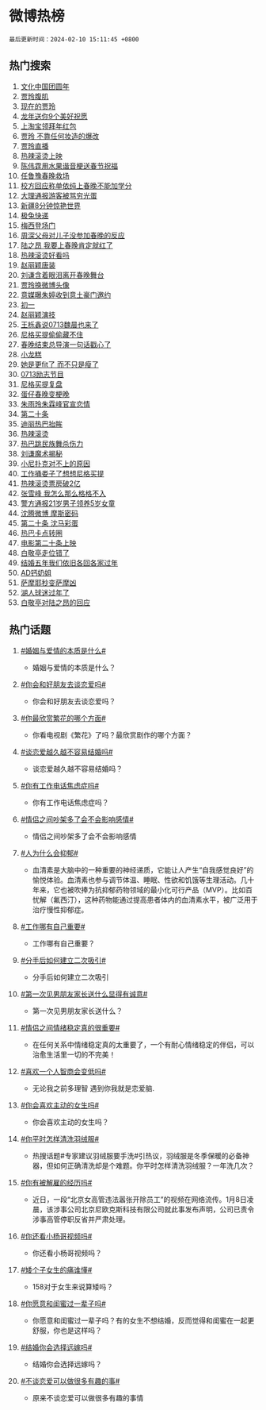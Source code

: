 # 微博热榜

`最后更新时间：2024-02-10 15:11:45 +0800`

## 热门搜索

1. [文化中国团圆年](https://m.weibo.cn/search?containerid=100103type%3D1%26t%3D10%26q%3D%23%E6%96%87%E5%8C%96%E4%B8%AD%E5%9B%BD%E5%9B%A2%E5%9C%86%E5%B9%B4%23&stream_entry_id=51&isnewpage=1&extparam=seat%3D1%26pos%3D0%26dgr%3D0%26filter_type%3Drealtimehot%26cate%3D10103%26q%3D%2523%25E6%2596%2587%25E5%258C%2596%25E4%25B8%25AD%25E5%259B%25BD%25E5%259B%25A2%25E5%259C%2586%25E5%25B9%25B4%2523%26stream_entry_id%3D51%26c_type%3D51%26display_time%3D1707549104%26pre_seqid%3D17075491044330037426)
1. [贾玲腹肌](https://m.weibo.cn/search?containerid=100103type%3D1%26t%3D10%26q%3D%23%E8%B4%BE%E7%8E%B2%E8%85%B9%E8%82%8C%23&stream_entry_id=31&isnewpage=1&extparam=seat%3D1%26c_type%3D31%26band_rank%3D1%26realpos%3D1%26filter_type%3Drealtimehot%26dgr%3D0%26pos%3D0%26lcate%3D5001%26q%3D%2523%25E8%25B4%25BE%25E7%258E%25B2%25E8%2585%25B9%25E8%2582%258C%2523%26flag%3D16%26stream_entry_id%3D31%26cate%3D5001%26display_time%3D1707549104%26pre_seqid%3D17075491044330037426)
1. [现在的贾玲](https://m.weibo.cn/search?containerid=100103type%3D1%26t%3D10%26q%3D%23%E7%8E%B0%E5%9C%A8%E7%9A%84%E8%B4%BE%E7%8E%B2%23&stream_entry_id=31&isnewpage=1&extparam=seat%3D1%26c_type%3D31%26band_rank%3D2%26realpos%3D2%26filter_type%3Drealtimehot%26dgr%3D0%26pos%3D1%26lcate%3D5001%26q%3D%2523%25E7%258E%25B0%25E5%259C%25A8%25E7%259A%2584%25E8%25B4%25BE%25E7%258E%25B2%2523%26flag%3D16%26stream_entry_id%3D31%26cate%3D5001%26display_time%3D1707549104%26pre_seqid%3D17075491044330037426)
1. [龙年送你9个美好祝愿](https://m.weibo.cn/search?containerid=100103type%3D1%26t%3D10%26q%3D%23%E9%BE%99%E5%B9%B4%E9%80%81%E4%BD%A09%E4%B8%AA%E7%BE%8E%E5%A5%BD%E7%A5%9D%E6%84%BF%23&stream_entry_id=31&isnewpage=1&extparam=seat%3D1%26c_type%3D31%26band_rank%3D3%26realpos%3D3%26filter_type%3Drealtimehot%26dgr%3D0%26pos%3D2%26lcate%3D5001%26q%3D%2523%25E9%25BE%2599%25E5%25B9%25B4%25E9%2580%2581%25E4%25BD%25A09%25E4%25B8%25AA%25E7%25BE%258E%25E5%25A5%25BD%25E7%25A5%259D%25E6%2584%25BF%2523%26flag%3D0%26stream_entry_id%3D31%26cate%3D5001%26display_time%3D1707549104%26pre_seqid%3D17075491044330037426)
1. [上淘宝领拜年红包](https://m.weibo.cn/search?containerid=100103type%3D1%26t%3D10%26q%3D%23%E4%B8%8A%E6%B7%98%E5%AE%9D%E9%A2%86%E6%8B%9C%E5%B9%B4%E7%BA%A2%E5%8C%85%23&stream_entry_id=31&isnewpage=1&extparam=seat%3D1%26c_type%3D31%26band_rank%3D4%26is_ad_pos%3D1%26pos%3D3%26filter_type%3Drealtimehot%26dgr%3D0%26lcate%3D5001%26topic_ad%3D1%26adid%3D223212%26q%3D%2523%25E4%25B8%258A%25E6%25B7%2598%25E5%25AE%259D%25E9%25A2%2586%25E6%258B%259C%25E5%25B9%25B4%25E7%25BA%25A2%25E5%258C%2585%2523%26stream_entry_id%3D31%26cate%3D5001%26display_time%3D1707549104%26pre_seqid%3D17075491044330037426)
1. [贾玲 不靠任何妆造的爆改](https://m.weibo.cn/search?containerid=100103type%3D1%26t%3D10%26q%3D%E8%B4%BE%E7%8E%B2+%E4%B8%8D%E9%9D%A0%E4%BB%BB%E4%BD%95%E5%A6%86%E9%80%A0%E7%9A%84%E7%88%86%E6%94%B9&stream_entry_id=31&isnewpage=1&extparam=seat%3D1%26c_type%3D31%26band_rank%3D4%26realpos%3D4%26filter_type%3Drealtimehot%26dgr%3D0%26pos%3D4%26lcate%3D5001%26q%3D%25E8%25B4%25BE%25E7%258E%25B2%2520%25E4%25B8%258D%25E9%259D%25A0%25E4%25BB%25BB%25E4%25BD%2595%25E5%25A6%2586%25E9%2580%25A0%25E7%259A%2584%25E7%2588%2586%25E6%2594%25B9%26flag%3D2%26stream_entry_id%3D31%26cate%3D5001%26display_time%3D1707549104%26pre_seqid%3D17075491044330037426)
1. [贾玲直播](https://m.weibo.cn/search?containerid=100103type%3D1%26t%3D10%26q%3D%E8%B4%BE%E7%8E%B2%E7%9B%B4%E6%92%AD&stream_entry_id=31&isnewpage=1&extparam=seat%3D1%26c_type%3D31%26band_rank%3D5%26realpos%3D5%26filter_type%3Drealtimehot%26dgr%3D0%26pos%3D5%26lcate%3D5001%26q%3D%25E8%25B4%25BE%25E7%258E%25B2%25E7%259B%25B4%25E6%2592%25AD%26flag%3D1%26stream_entry_id%3D31%26cate%3D5001%26display_time%3D1707549104%26pre_seqid%3D17075491044330037426)
1. [热辣滚烫上映](https://m.weibo.cn/search?containerid=100103type%3D1%26t%3D10%26q%3D%E7%83%AD%E8%BE%A3%E6%BB%9A%E7%83%AB%E4%B8%8A%E6%98%A0&stream_entry_id=31&isnewpage=1&extparam=seat%3D1%26c_type%3D31%26band_rank%3D6%26realpos%3D6%26filter_type%3Drealtimehot%26dgr%3D0%26pos%3D6%26lcate%3D5001%26q%3D%25E7%2583%25AD%25E8%25BE%25A3%25E6%25BB%259A%25E7%2583%25AB%25E4%25B8%258A%25E6%2598%25A0%26flag%3D16%26stream_entry_id%3D31%26cate%3D5001%26display_time%3D1707549104%26pre_seqid%3D17075491044330037426)
1. [陈伟霆用水果谐音梗送春节祝福](https://m.weibo.cn/search?containerid=100103type%3D1%26t%3D10%26q%3D%23%E9%99%88%E4%BC%9F%E9%9C%86%E7%94%A8%E6%B0%B4%E6%9E%9C%E8%B0%90%E9%9F%B3%E6%A2%97%E9%80%81%E6%98%A5%E8%8A%82%E7%A5%9D%E7%A6%8F%23&stream_entry_id=31&isnewpage=1&extparam=seat%3D1%26c_type%3D31%26band_rank%3D7%26cate%3D5001%26is_ad_pos%3D1%26stream_entry_id%3D31%26filter_type%3Drealtimehot%26dgr%3D0%26q%3D%2523%25E9%2599%2588%25E4%25BC%259F%25E9%259C%2586%25E7%2594%25A8%25E6%25B0%25B4%25E6%259E%259C%25E8%25B0%2590%25E9%259F%25B3%25E6%25A2%2597%25E9%2580%2581%25E6%2598%25A5%25E8%258A%2582%25E7%25A5%259D%25E7%25A6%258F%2523%26adid%3D223042%26lcate%3D5001%26pos%3D7%26display_time%3D1707549104%26pre_seqid%3D17075491044330037426)
1. [任鲁豫春晚救场](https://m.weibo.cn/search?containerid=100103type%3D1%26t%3D10%26q%3D%23%E4%BB%BB%E9%B2%81%E8%B1%AB%E6%98%A5%E6%99%9A%E6%95%91%E5%9C%BA%23&stream_entry_id=31&isnewpage=1&extparam=seat%3D1%26c_type%3D31%26band_rank%3D7%26realpos%3D7%26filter_type%3Drealtimehot%26dgr%3D0%26pos%3D8%26lcate%3D5001%26q%3D%2523%25E4%25BB%25BB%25E9%25B2%2581%25E8%25B1%25AB%25E6%2598%25A5%25E6%2599%259A%25E6%2595%2591%25E5%259C%25BA%2523%26flag%3D2%26stream_entry_id%3D31%26cate%3D5001%26display_time%3D1707549104%26pre_seqid%3D17075491044330037426)
1. [校方回应称单依纯上春晚不能加学分](https://m.weibo.cn/search?containerid=100103type%3D1%26t%3D10%26q%3D%23%E6%A0%A1%E6%96%B9%E5%9B%9E%E5%BA%94%E7%A7%B0%E5%8D%95%E4%BE%9D%E7%BA%AF%E4%B8%8A%E6%98%A5%E6%99%9A%E4%B8%8D%E8%83%BD%E5%8A%A0%E5%AD%A6%E5%88%86%23&stream_entry_id=31&isnewpage=1&extparam=seat%3D1%26c_type%3D31%26band_rank%3D8%26realpos%3D8%26filter_type%3Drealtimehot%26dgr%3D0%26pos%3D9%26lcate%3D5001%26q%3D%2523%25E6%25A0%25A1%25E6%2596%25B9%25E5%259B%259E%25E5%25BA%2594%25E7%25A7%25B0%25E5%258D%2595%25E4%25BE%259D%25E7%25BA%25AF%25E4%25B8%258A%25E6%2598%25A5%25E6%2599%259A%25E4%25B8%258D%25E8%2583%25BD%25E5%258A%25A0%25E5%25AD%25A6%25E5%2588%2586%2523%26flag%3D1%26stream_entry_id%3D31%26cate%3D5001%26display_time%3D1707549104%26pre_seqid%3D17075491044330037426)
1. [大理通报游客被骂穷光蛋](https://m.weibo.cn/search?containerid=100103type%3D1%26t%3D10%26q%3D%23%E5%A4%A7%E7%90%86%E9%80%9A%E6%8A%A5%E6%B8%B8%E5%AE%A2%E8%A2%AB%E9%AA%82%E7%A9%B7%E5%85%89%E8%9B%8B%23&stream_entry_id=31&isnewpage=1&extparam=seat%3D1%26c_type%3D31%26band_rank%3D9%26realpos%3D9%26filter_type%3Drealtimehot%26dgr%3D0%26pos%3D10%26lcate%3D5001%26q%3D%2523%25E5%25A4%25A7%25E7%2590%2586%25E9%2580%259A%25E6%258A%25A5%25E6%25B8%25B8%25E5%25AE%25A2%25E8%25A2%25AB%25E9%25AA%2582%25E7%25A9%25B7%25E5%2585%2589%25E8%259B%258B%2523%26flag%3D1%26stream_entry_id%3D31%26cate%3D5001%26display_time%3D1707549104%26pre_seqid%3D17075491044330037426)
1. [新疆8分钟惊艳世界](https://m.weibo.cn/search?containerid=100103type%3D1%26t%3D10%26q%3D%23%E6%96%B0%E7%96%868%E5%88%86%E9%92%9F%E6%83%8A%E8%89%B3%E4%B8%96%E7%95%8C%23&stream_entry_id=31&isnewpage=1&extparam=seat%3D1%26c_type%3D31%26band_rank%3D10%26realpos%3D10%26filter_type%3Drealtimehot%26dgr%3D0%26pos%3D11%26lcate%3D5001%26q%3D%2523%25E6%2596%25B0%25E7%2596%25868%25E5%2588%2586%25E9%2592%259F%25E6%2583%258A%25E8%2589%25B3%25E4%25B8%2596%25E7%2595%258C%2523%26flag%3D0%26stream_entry_id%3D31%26cate%3D5001%26display_time%3D1707549104%26pre_seqid%3D17075491044330037426)
1. [极兔快递](https://m.weibo.cn/search?containerid=100103type%3D1%26t%3D10%26q%3D%E6%9E%81%E5%85%94%E5%BF%AB%E9%80%92&stream_entry_id=31&isnewpage=1&extparam=seat%3D1%26c_type%3D31%26band_rank%3D11%26realpos%3D11%26filter_type%3Drealtimehot%26dgr%3D0%26pos%3D12%26lcate%3D5001%26q%3D%25E6%259E%2581%25E5%2585%2594%25E5%25BF%25AB%25E9%2580%2592%26flag%3D1%26stream_entry_id%3D31%26cate%3D5001%26display_time%3D1707549104%26pre_seqid%3D17075491044330037426)
1. [梅西登场门](https://m.weibo.cn/search?containerid=100103type%3D1%26t%3D10%26q%3D%E6%A2%85%E8%A5%BF%E7%99%BB%E5%9C%BA%E9%97%A8&stream_entry_id=31&isnewpage=1&extparam=seat%3D1%26c_type%3D31%26band_rank%3D12%26realpos%3D12%26filter_type%3Drealtimehot%26dgr%3D0%26pos%3D13%26lcate%3D5001%26q%3D%25E6%25A2%2585%25E8%25A5%25BF%25E7%2599%25BB%25E5%259C%25BA%25E9%2597%25A8%26flag%3D1%26stream_entry_id%3D31%26cate%3D5001%26display_time%3D1707549104%26pre_seqid%3D17075491044330037426)
1. [周深父母对儿子没参加春晚的反应](https://m.weibo.cn/search?containerid=100103type%3D1%26t%3D10%26q%3D%23%E5%91%A8%E6%B7%B1%E7%88%B6%E6%AF%8D%E5%AF%B9%E5%84%BF%E5%AD%90%E6%B2%A1%E5%8F%82%E5%8A%A0%E6%98%A5%E6%99%9A%E7%9A%84%E5%8F%8D%E5%BA%94%23&stream_entry_id=31&isnewpage=1&extparam=seat%3D1%26c_type%3D31%26band_rank%3D13%26realpos%3D13%26filter_type%3Drealtimehot%26dgr%3D0%26pos%3D14%26lcate%3D5001%26q%3D%2523%25E5%2591%25A8%25E6%25B7%25B1%25E7%2588%25B6%25E6%25AF%258D%25E5%25AF%25B9%25E5%2584%25BF%25E5%25AD%2590%25E6%25B2%25A1%25E5%258F%2582%25E5%258A%25A0%25E6%2598%25A5%25E6%2599%259A%25E7%259A%2584%25E5%258F%258D%25E5%25BA%2594%2523%26flag%3D2%26stream_entry_id%3D31%26cate%3D5001%26display_time%3D1707549104%26pre_seqid%3D17075491044330037426)
1. [陆之昂 我要上春晚肯定就红了](https://m.weibo.cn/search?containerid=100103type%3D1%26t%3D10%26q%3D%E9%99%86%E4%B9%8B%E6%98%82+%E6%88%91%E8%A6%81%E4%B8%8A%E6%98%A5%E6%99%9A%E8%82%AF%E5%AE%9A%E5%B0%B1%E7%BA%A2%E4%BA%86&stream_entry_id=31&isnewpage=1&extparam=seat%3D1%26c_type%3D31%26band_rank%3D14%26realpos%3D14%26filter_type%3Drealtimehot%26dgr%3D0%26pos%3D15%26lcate%3D5001%26q%3D%25E9%2599%2586%25E4%25B9%258B%25E6%2598%2582%2520%25E6%2588%2591%25E8%25A6%2581%25E4%25B8%258A%25E6%2598%25A5%25E6%2599%259A%25E8%2582%25AF%25E5%25AE%259A%25E5%25B0%25B1%25E7%25BA%25A2%25E4%25BA%2586%26flag%3D0%26stream_entry_id%3D31%26cate%3D5001%26display_time%3D1707549104%26pre_seqid%3D17075491044330037426)
1. [热辣滚烫好看吗](https://m.weibo.cn/search?containerid=100103type%3D1%26t%3D10%26q%3D%E7%83%AD%E8%BE%A3%E6%BB%9A%E7%83%AB%E5%A5%BD%E7%9C%8B%E5%90%97&stream_entry_id=31&isnewpage=1&extparam=seat%3D1%26c_type%3D31%26band_rank%3D15%26realpos%3D15%26filter_type%3Drealtimehot%26dgr%3D0%26pos%3D16%26lcate%3D5001%26q%3D%25E7%2583%25AD%25E8%25BE%25A3%25E6%25BB%259A%25E7%2583%25AB%25E5%25A5%25BD%25E7%259C%258B%25E5%2590%2597%26flag%3D1%26stream_entry_id%3D31%26cate%3D5001%26display_time%3D1707549104%26pre_seqid%3D17075491044330037426)
1. [赵丽颖唐装](https://m.weibo.cn/search?containerid=100103type%3D1%26t%3D10%26q%3D%23%E8%B5%B5%E4%B8%BD%E9%A2%96%E5%94%90%E8%A3%85%23&stream_entry_id=31&isnewpage=1&extparam=seat%3D1%26c_type%3D31%26band_rank%3D16%26realpos%3D16%26filter_type%3Drealtimehot%26dgr%3D0%26pos%3D17%26lcate%3D5001%26q%3D%2523%25E8%25B5%25B5%25E4%25B8%25BD%25E9%25A2%2596%25E5%2594%2590%25E8%25A3%2585%2523%26flag%3D1%26stream_entry_id%3D31%26cate%3D5001%26display_time%3D1707549104%26pre_seqid%3D17075491044330037426)
1. [刘谦含着眼泪离开春晚舞台](https://m.weibo.cn/search?containerid=100103type%3D1%26t%3D10%26q%3D%23%E5%88%98%E8%B0%A6%E5%90%AB%E7%9D%80%E7%9C%BC%E6%B3%AA%E7%A6%BB%E5%BC%80%E6%98%A5%E6%99%9A%E8%88%9E%E5%8F%B0%23&stream_entry_id=31&isnewpage=1&extparam=seat%3D1%26c_type%3D31%26band_rank%3D17%26realpos%3D17%26filter_type%3Drealtimehot%26dgr%3D0%26pos%3D18%26lcate%3D5001%26q%3D%2523%25E5%2588%2598%25E8%25B0%25A6%25E5%2590%25AB%25E7%259D%2580%25E7%259C%25BC%25E6%25B3%25AA%25E7%25A6%25BB%25E5%25BC%2580%25E6%2598%25A5%25E6%2599%259A%25E8%2588%259E%25E5%258F%25B0%2523%26flag%3D0%26stream_entry_id%3D31%26cate%3D5001%26display_time%3D1707549104%26pre_seqid%3D17075491044330037426)
1. [贾玲换微博头像](https://m.weibo.cn/search?containerid=100103type%3D1%26t%3D10%26q%3D%23%E8%B4%BE%E7%8E%B2%E6%8D%A2%E5%BE%AE%E5%8D%9A%E5%A4%B4%E5%83%8F%23&stream_entry_id=31&isnewpage=1&extparam=seat%3D1%26c_type%3D31%26band_rank%3D18%26realpos%3D18%26filter_type%3Drealtimehot%26dgr%3D0%26pos%3D19%26lcate%3D5001%26q%3D%2523%25E8%25B4%25BE%25E7%258E%25B2%25E6%258D%25A2%25E5%25BE%25AE%25E5%258D%259A%25E5%25A4%25B4%25E5%2583%258F%2523%26flag%3D0%26stream_entry_id%3D31%26cate%3D5001%26display_time%3D1707549104%26pre_seqid%3D17075491044330037426)
1. [意媒曝朱婷收到意土豪门邀约](https://m.weibo.cn/search?containerid=100103type%3D1%26t%3D10%26q%3D%23%E6%84%8F%E5%AA%92%E6%9B%9D%E6%9C%B1%E5%A9%B7%E6%94%B6%E5%88%B0%E6%84%8F%E5%9C%9F%E8%B1%AA%E9%97%A8%E9%82%80%E7%BA%A6%23&stream_entry_id=31&isnewpage=1&extparam=seat%3D1%26c_type%3D31%26band_rank%3D19%26realpos%3D19%26filter_type%3Drealtimehot%26dgr%3D0%26pos%3D20%26lcate%3D5001%26q%3D%2523%25E6%2584%258F%25E5%25AA%2592%25E6%259B%259D%25E6%259C%25B1%25E5%25A9%25B7%25E6%2594%25B6%25E5%2588%25B0%25E6%2584%258F%25E5%259C%259F%25E8%25B1%25AA%25E9%2597%25A8%25E9%2582%2580%25E7%25BA%25A6%2523%26flag%3D0%26stream_entry_id%3D31%26cate%3D5001%26display_time%3D1707549104%26pre_seqid%3D17075491044330037426)
1. [初一](https://m.weibo.cn/search?containerid=100103type%3D1%26t%3D10%26q%3D%E5%88%9D%E4%B8%80&stream_entry_id=31&isnewpage=1&extparam=seat%3D1%26c_type%3D31%26band_rank%3D20%26realpos%3D20%26filter_type%3Drealtimehot%26dgr%3D0%26pos%3D21%26lcate%3D5001%26q%3D%25E5%2588%259D%25E4%25B8%2580%26flag%3D1%26stream_entry_id%3D31%26cate%3D5001%26display_time%3D1707549104%26pre_seqid%3D17075491044330037426)
1. [赵丽颖演技](https://m.weibo.cn/search?containerid=100103type%3D1%26t%3D10%26q%3D%E8%B5%B5%E4%B8%BD%E9%A2%96%E6%BC%94%E6%8A%80&stream_entry_id=31&isnewpage=1&extparam=seat%3D1%26c_type%3D31%26band_rank%3D21%26realpos%3D21%26filter_type%3Drealtimehot%26dgr%3D0%26pos%3D22%26lcate%3D5001%26q%3D%25E8%25B5%25B5%25E4%25B8%25BD%25E9%25A2%2596%25E6%25BC%2594%25E6%258A%2580%26flag%3D1%26stream_entry_id%3D31%26cate%3D5001%26display_time%3D1707549104%26pre_seqid%3D17075491044330037426)
1. [王栎鑫说0713魏晨也来了](https://m.weibo.cn/search?containerid=100103type%3D1%26t%3D10%26q%3D%23%E7%8E%8B%E6%A0%8E%E9%91%AB%E8%AF%B40713%E9%AD%8F%E6%99%A8%E4%B9%9F%E6%9D%A5%E4%BA%86%23&stream_entry_id=31&isnewpage=1&extparam=seat%3D1%26c_type%3D31%26band_rank%3D22%26realpos%3D22%26filter_type%3Drealtimehot%26dgr%3D0%26pos%3D23%26lcate%3D5001%26q%3D%2523%25E7%258E%258B%25E6%25A0%258E%25E9%2591%25AB%25E8%25AF%25B40713%25E9%25AD%258F%25E6%2599%25A8%25E4%25B9%259F%25E6%259D%25A5%25E4%25BA%2586%2523%26flag%3D1%26stream_entry_id%3D31%26cate%3D5001%26display_time%3D1707549104%26pre_seqid%3D17075491044330037426)
1. [尼格买提偷偷藏不住](https://m.weibo.cn/search?containerid=100103type%3D1%26t%3D10%26q%3D%E5%B0%BC%E6%A0%BC%E4%B9%B0%E6%8F%90%E5%81%B7%E5%81%B7%E8%97%8F%E4%B8%8D%E4%BD%8F&stream_entry_id=31&isnewpage=1&extparam=seat%3D1%26c_type%3D31%26band_rank%3D23%26realpos%3D23%26filter_type%3Drealtimehot%26dgr%3D0%26pos%3D24%26lcate%3D5001%26q%3D%25E5%25B0%25BC%25E6%25A0%25BC%25E4%25B9%25B0%25E6%258F%2590%25E5%2581%25B7%25E5%2581%25B7%25E8%2597%258F%25E4%25B8%258D%25E4%25BD%258F%26flag%3D0%26stream_entry_id%3D31%26cate%3D5001%26display_time%3D1707549104%26pre_seqid%3D17075491044330037426)
1. [春晚结束总导演一句话戳心了](https://m.weibo.cn/search?containerid=100103type%3D1%26t%3D10%26q%3D%23%E6%98%A5%E6%99%9A%E7%BB%93%E6%9D%9F%E6%80%BB%E5%AF%BC%E6%BC%94%E4%B8%80%E5%8F%A5%E8%AF%9D%E6%88%B3%E5%BF%83%E4%BA%86%23&stream_entry_id=31&isnewpage=1&extparam=seat%3D1%26c_type%3D31%26band_rank%3D24%26realpos%3D24%26filter_type%3Drealtimehot%26dgr%3D0%26pos%3D25%26lcate%3D5001%26q%3D%2523%25E6%2598%25A5%25E6%2599%259A%25E7%25BB%2593%25E6%259D%259F%25E6%2580%25BB%25E5%25AF%25BC%25E6%25BC%2594%25E4%25B8%2580%25E5%258F%25A5%25E8%25AF%259D%25E6%2588%25B3%25E5%25BF%2583%25E4%25BA%2586%2523%26flag%3D1%26stream_entry_id%3D31%26cate%3D5001%26display_time%3D1707549104%26pre_seqid%3D17075491044330037426)
1. [小龙糕](https://m.weibo.cn/search?containerid=100103type%3D1%26t%3D10%26q%3D%E5%B0%8F%E9%BE%99%E7%B3%95&stream_entry_id=31&isnewpage=1&extparam=seat%3D1%26c_type%3D31%26band_rank%3D25%26realpos%3D25%26filter_type%3Drealtimehot%26dgr%3D0%26pos%3D26%26lcate%3D5001%26q%3D%25E5%25B0%258F%25E9%25BE%2599%25E7%25B3%2595%26flag%3D1%26stream_entry_id%3D31%26cate%3D5001%26display_time%3D1707549104%26pre_seqid%3D17075491044330037426)
1. [她是更fit了 而不只是瘦了](https://m.weibo.cn/search?containerid=100103type%3D1%26t%3D10%26q%3D%E5%A5%B9%E6%98%AF%E6%9B%B4fit%E4%BA%86+%E8%80%8C%E4%B8%8D%E5%8F%AA%E6%98%AF%E7%98%A6%E4%BA%86&stream_entry_id=31&isnewpage=1&extparam=seat%3D1%26c_type%3D31%26band_rank%3D26%26realpos%3D26%26filter_type%3Drealtimehot%26dgr%3D0%26pos%3D27%26lcate%3D5001%26q%3D%25E5%25A5%25B9%25E6%2598%25AF%25E6%259B%25B4fit%25E4%25BA%2586%2520%25E8%2580%258C%25E4%25B8%258D%25E5%258F%25AA%25E6%2598%25AF%25E7%2598%25A6%25E4%25BA%2586%26flag%3D0%26stream_entry_id%3D31%26cate%3D5001%26display_time%3D1707549104%26pre_seqid%3D17075491044330037426)
1. [0713励志节目](https://m.weibo.cn/search?containerid=100103type%3D1%26t%3D10%26q%3D0713%E5%8A%B1%E5%BF%97%E8%8A%82%E7%9B%AE&stream_entry_id=31&isnewpage=1&extparam=seat%3D1%26c_type%3D31%26band_rank%3D27%26realpos%3D27%26filter_type%3Drealtimehot%26dgr%3D0%26pos%3D28%26lcate%3D5001%26q%3D0713%25E5%258A%25B1%25E5%25BF%2597%25E8%258A%2582%25E7%259B%25AE%26flag%3D1%26stream_entry_id%3D31%26cate%3D5001%26display_time%3D1707549104%26pre_seqid%3D17075491044330037426)
1. [尼格买提复盘](https://m.weibo.cn/search?containerid=100103type%3D1%26t%3D10%26q%3D%23%E5%B0%BC%E6%A0%BC%E4%B9%B0%E6%8F%90%E5%A4%8D%E7%9B%98%23&stream_entry_id=31&isnewpage=1&extparam=seat%3D1%26c_type%3D31%26band_rank%3D28%26realpos%3D28%26filter_type%3Drealtimehot%26dgr%3D0%26pos%3D29%26lcate%3D5001%26q%3D%2523%25E5%25B0%25BC%25E6%25A0%25BC%25E4%25B9%25B0%25E6%258F%2590%25E5%25A4%258D%25E7%259B%2598%2523%26flag%3D1%26stream_entry_id%3D31%26cate%3D5001%26display_time%3D1707549104%26pre_seqid%3D17075491044330037426)
1. [蛋仔春晚变梗晚](https://m.weibo.cn/search?containerid=100103type%3D1%26t%3D10%26q%3D%23%E8%9B%8B%E4%BB%94%E6%98%A5%E6%99%9A%E5%8F%98%E6%A2%97%E6%99%9A%23&stream_entry_id=31&isnewpage=1&extparam=seat%3D1%26c_type%3D31%26band_rank%3D29%26pos%3D30%26realpos%3D29%26filter_type%3Drealtimehot%26dgr%3D0%26lcate%3D5001%26adid%3D222571%26q%3D%2523%25E8%259B%258B%25E4%25BB%2594%25E6%2598%25A5%25E6%2599%259A%25E5%258F%2598%25E6%25A2%2597%25E6%2599%259A%2523%26flag%3D0%26stream_entry_id%3D31%26cate%3D5001%26display_time%3D1707549104%26pre_seqid%3D17075491044330037426)
1. [朱雨玲朱霖峰官宣恋情](https://m.weibo.cn/search?containerid=100103type%3D1%26t%3D10%26q%3D%23%E6%9C%B1%E9%9B%A8%E7%8E%B2%E6%9C%B1%E9%9C%96%E5%B3%B0%E5%AE%98%E5%AE%A3%E6%81%8B%E6%83%85%23&stream_entry_id=31&isnewpage=1&extparam=seat%3D1%26c_type%3D31%26band_rank%3D30%26realpos%3D30%26filter_type%3Drealtimehot%26dgr%3D0%26pos%3D31%26lcate%3D5001%26q%3D%2523%25E6%259C%25B1%25E9%259B%25A8%25E7%258E%25B2%25E6%259C%25B1%25E9%259C%2596%25E5%25B3%25B0%25E5%25AE%2598%25E5%25AE%25A3%25E6%2581%258B%25E6%2583%2585%2523%26flag%3D0%26stream_entry_id%3D31%26cate%3D5001%26display_time%3D1707549104%26pre_seqid%3D17075491044330037426)
1. [第二十条](https://m.weibo.cn/search?containerid=100103type%3D1%26t%3D10%26q%3D%E7%AC%AC%E4%BA%8C%E5%8D%81%E6%9D%A1&stream_entry_id=31&isnewpage=1&extparam=seat%3D1%26c_type%3D31%26band_rank%3D31%26realpos%3D31%26filter_type%3Drealtimehot%26dgr%3D0%26pos%3D32%26lcate%3D5001%26q%3D%25E7%25AC%25AC%25E4%25BA%258C%25E5%258D%2581%25E6%259D%25A1%26flag%3D0%26stream_entry_id%3D31%26cate%3D5001%26display_time%3D1707549104%26pre_seqid%3D17075491044330037426)
1. [迪丽热巴抬眸](https://m.weibo.cn/search?containerid=100103type%3D1%26t%3D10%26q%3D%E8%BF%AA%E4%B8%BD%E7%83%AD%E5%B7%B4%E6%8A%AC%E7%9C%B8&stream_entry_id=31&isnewpage=1&extparam=seat%3D1%26c_type%3D31%26band_rank%3D32%26realpos%3D32%26filter_type%3Drealtimehot%26dgr%3D0%26pos%3D33%26lcate%3D5001%26q%3D%25E8%25BF%25AA%25E4%25B8%25BD%25E7%2583%25AD%25E5%25B7%25B4%25E6%258A%25AC%25E7%259C%25B8%26flag%3D0%26stream_entry_id%3D31%26cate%3D5001%26display_time%3D1707549104%26pre_seqid%3D17075491044330037426)
1. [热辣滚烫](https://m.weibo.cn/search?containerid=100103type%3D1%26t%3D10%26q%3D%E7%83%AD%E8%BE%A3%E6%BB%9A%E7%83%AB&stream_entry_id=31&isnewpage=1&extparam=seat%3D1%26c_type%3D31%26band_rank%3D33%26realpos%3D33%26filter_type%3Drealtimehot%26dgr%3D0%26pos%3D34%26lcate%3D5001%26q%3D%25E7%2583%25AD%25E8%25BE%25A3%25E6%25BB%259A%25E7%2583%25AB%26flag%3D0%26stream_entry_id%3D31%26cate%3D5001%26display_time%3D1707549104%26pre_seqid%3D17075491044330037426)
1. [热巴跳民族舞杀伤力](https://m.weibo.cn/search?containerid=100103type%3D1%26t%3D10%26q%3D%E7%83%AD%E5%B7%B4%E8%B7%B3%E6%B0%91%E6%97%8F%E8%88%9E%E6%9D%80%E4%BC%A4%E5%8A%9B&stream_entry_id=31&isnewpage=1&extparam=seat%3D1%26c_type%3D31%26band_rank%3D34%26realpos%3D34%26filter_type%3Drealtimehot%26dgr%3D0%26pos%3D35%26lcate%3D5001%26q%3D%25E7%2583%25AD%25E5%25B7%25B4%25E8%25B7%25B3%25E6%25B0%2591%25E6%2597%258F%25E8%2588%259E%25E6%259D%2580%25E4%25BC%25A4%25E5%258A%259B%26flag%3D1%26stream_entry_id%3D31%26cate%3D5001%26display_time%3D1707549104%26pre_seqid%3D17075491044330037426)
1. [刘谦魔术揭秘](https://m.weibo.cn/search?containerid=100103type%3D1%26t%3D10%26q%3D%E5%88%98%E8%B0%A6%E9%AD%94%E6%9C%AF%E6%8F%AD%E7%A7%98&stream_entry_id=31&isnewpage=1&extparam=seat%3D1%26c_type%3D31%26band_rank%3D35%26realpos%3D35%26filter_type%3Drealtimehot%26dgr%3D0%26pos%3D36%26lcate%3D5001%26q%3D%25E5%2588%2598%25E8%25B0%25A6%25E9%25AD%2594%25E6%259C%25AF%25E6%258F%25AD%25E7%25A7%2598%26flag%3D0%26stream_entry_id%3D31%26cate%3D5001%26display_time%3D1707549104%26pre_seqid%3D17075491044330037426)
1. [小尼扑克对不上的原因](https://m.weibo.cn/search?containerid=100103type%3D1%26t%3D10%26q%3D%23%E5%B0%8F%E5%B0%BC%E6%89%91%E5%85%8B%E5%AF%B9%E4%B8%8D%E4%B8%8A%E7%9A%84%E5%8E%9F%E5%9B%A0%23&stream_entry_id=31&isnewpage=1&extparam=seat%3D1%26c_type%3D31%26band_rank%3D36%26realpos%3D36%26filter_type%3Drealtimehot%26dgr%3D0%26pos%3D37%26lcate%3D5001%26q%3D%2523%25E5%25B0%258F%25E5%25B0%25BC%25E6%2589%2591%25E5%2585%258B%25E5%25AF%25B9%25E4%25B8%258D%25E4%25B8%258A%25E7%259A%2584%25E5%258E%259F%25E5%259B%25A0%2523%26flag%3D0%26stream_entry_id%3D31%26cate%3D5001%26display_time%3D1707549104%26pre_seqid%3D17075491044330037426)
1. [工作捅娄子了想想尼格买提](https://m.weibo.cn/search?containerid=100103type%3D1%26t%3D10%26q%3D%23%E5%B7%A5%E4%BD%9C%E6%8D%85%E5%A8%84%E5%AD%90%E4%BA%86%E6%83%B3%E6%83%B3%E5%B0%BC%E6%A0%BC%E4%B9%B0%E6%8F%90%23&stream_entry_id=31&isnewpage=1&extparam=seat%3D1%26c_type%3D31%26band_rank%3D37%26realpos%3D37%26filter_type%3Drealtimehot%26dgr%3D0%26pos%3D38%26lcate%3D5001%26q%3D%2523%25E5%25B7%25A5%25E4%25BD%259C%25E6%258D%2585%25E5%25A8%2584%25E5%25AD%2590%25E4%25BA%2586%25E6%2583%25B3%25E6%2583%25B3%25E5%25B0%25BC%25E6%25A0%25BC%25E4%25B9%25B0%25E6%258F%2590%2523%26flag%3D0%26stream_entry_id%3D31%26cate%3D5001%26display_time%3D1707549104%26pre_seqid%3D17075491044330037426)
1. [热辣滚烫票房破2亿](https://m.weibo.cn/search?containerid=100103type%3D1%26t%3D10%26q%3D%23%E7%83%AD%E8%BE%A3%E6%BB%9A%E7%83%AB%E7%A5%A8%E6%88%BF%E7%A0%B42%E4%BA%BF%23&stream_entry_id=31&isnewpage=1&extparam=seat%3D1%26c_type%3D31%26band_rank%3D38%26realpos%3D38%26filter_type%3Drealtimehot%26dgr%3D0%26pos%3D39%26lcate%3D5001%26q%3D%2523%25E7%2583%25AD%25E8%25BE%25A3%25E6%25BB%259A%25E7%2583%25AB%25E7%25A5%25A8%25E6%2588%25BF%25E7%25A0%25B42%25E4%25BA%25BF%2523%26flag%3D0%26stream_entry_id%3D31%26cate%3D5001%26display_time%3D1707549104%26pre_seqid%3D17075491044330037426)
1. [张雪峰 我怎么那么格格不入](https://m.weibo.cn/search?containerid=100103type%3D1%26t%3D10%26q%3D%E5%BC%A0%E9%9B%AA%E5%B3%B0+%E6%88%91%E6%80%8E%E4%B9%88%E9%82%A3%E4%B9%88%E6%A0%BC%E6%A0%BC%E4%B8%8D%E5%85%A5&stream_entry_id=31&isnewpage=1&extparam=seat%3D1%26c_type%3D31%26band_rank%3D39%26realpos%3D39%26filter_type%3Drealtimehot%26dgr%3D0%26pos%3D40%26lcate%3D5001%26q%3D%25E5%25BC%25A0%25E9%259B%25AA%25E5%25B3%25B0%2520%25E6%2588%2591%25E6%2580%258E%25E4%25B9%2588%25E9%2582%25A3%25E4%25B9%2588%25E6%25A0%25BC%25E6%25A0%25BC%25E4%25B8%258D%25E5%2585%25A5%26flag%3D1%26stream_entry_id%3D31%26cate%3D5001%26display_time%3D1707549104%26pre_seqid%3D17075491044330037426)
1. [警方通报21岁男子领养5岁女童](https://m.weibo.cn/search?containerid=100103type%3D1%26t%3D10%26q%3D%23%E8%AD%A6%E6%96%B9%E9%80%9A%E6%8A%A521%E5%B2%81%E7%94%B7%E5%AD%90%E9%A2%86%E5%85%BB5%E5%B2%81%E5%A5%B3%E7%AB%A5%23&stream_entry_id=31&isnewpage=1&extparam=seat%3D1%26c_type%3D31%26band_rank%3D40%26realpos%3D40%26filter_type%3Drealtimehot%26dgr%3D0%26pos%3D41%26lcate%3D5001%26q%3D%2523%25E8%25AD%25A6%25E6%2596%25B9%25E9%2580%259A%25E6%258A%25A521%25E5%25B2%2581%25E7%2594%25B7%25E5%25AD%2590%25E9%25A2%2586%25E5%2585%25BB5%25E5%25B2%2581%25E5%25A5%25B3%25E7%25AB%25A5%2523%26flag%3D0%26stream_entry_id%3D31%26cate%3D5001%26display_time%3D1707549104%26pre_seqid%3D17075491044330037426)
1. [沈腾微博 摩斯密码](https://m.weibo.cn/search?containerid=100103type%3D1%26t%3D10%26q%3D%E6%B2%88%E8%85%BE%E5%BE%AE%E5%8D%9A+%E6%91%A9%E6%96%AF%E5%AF%86%E7%A0%81&stream_entry_id=31&isnewpage=1&extparam=seat%3D1%26c_type%3D31%26band_rank%3D41%26realpos%3D41%26filter_type%3Drealtimehot%26dgr%3D0%26pos%3D42%26lcate%3D5001%26q%3D%25E6%25B2%2588%25E8%2585%25BE%25E5%25BE%25AE%25E5%258D%259A%2520%25E6%2591%25A9%25E6%2596%25AF%25E5%25AF%2586%25E7%25A0%2581%26flag%3D1%26stream_entry_id%3D31%26cate%3D5001%26display_time%3D1707549104%26pre_seqid%3D17075491044330037426)
1. [第二十条 沈马彩蛋](https://m.weibo.cn/search?containerid=100103type%3D1%26t%3D10%26q%3D%E7%AC%AC%E4%BA%8C%E5%8D%81%E6%9D%A1+%E6%B2%88%E9%A9%AC%E5%BD%A9%E8%9B%8B&stream_entry_id=31&isnewpage=1&extparam=seat%3D1%26c_type%3D31%26band_rank%3D42%26realpos%3D42%26filter_type%3Drealtimehot%26dgr%3D0%26pos%3D43%26lcate%3D5001%26q%3D%25E7%25AC%25AC%25E4%25BA%258C%25E5%258D%2581%25E6%259D%25A1%2520%25E6%25B2%2588%25E9%25A9%25AC%25E5%25BD%25A9%25E8%259B%258B%26flag%3D1%26stream_entry_id%3D31%26cate%3D5001%26display_time%3D1707549104%26pre_seqid%3D17075491044330037426)
1. [热巴卡点转圈](https://m.weibo.cn/search?containerid=100103type%3D1%26t%3D10%26q%3D%E7%83%AD%E5%B7%B4%E5%8D%A1%E7%82%B9%E8%BD%AC%E5%9C%88&stream_entry_id=31&isnewpage=1&extparam=seat%3D1%26c_type%3D31%26band_rank%3D43%26realpos%3D43%26filter_type%3Drealtimehot%26dgr%3D0%26pos%3D44%26lcate%3D5001%26q%3D%25E7%2583%25AD%25E5%25B7%25B4%25E5%258D%25A1%25E7%2582%25B9%25E8%25BD%25AC%25E5%259C%2588%26flag%3D0%26stream_entry_id%3D31%26cate%3D5001%26display_time%3D1707549104%26pre_seqid%3D17075491044330037426)
1. [电影第二十条上映](https://m.weibo.cn/search?containerid=100103type%3D1%26t%3D10%26q%3D%E7%94%B5%E5%BD%B1%E7%AC%AC%E4%BA%8C%E5%8D%81%E6%9D%A1%E4%B8%8A%E6%98%A0&stream_entry_id=31&isnewpage=1&extparam=seat%3D1%26c_type%3D31%26band_rank%3D44%26realpos%3D44%26filter_type%3Drealtimehot%26dgr%3D0%26pos%3D45%26lcate%3D5001%26q%3D%25E7%2594%25B5%25E5%25BD%25B1%25E7%25AC%25AC%25E4%25BA%258C%25E5%258D%2581%25E6%259D%25A1%25E4%25B8%258A%25E6%2598%25A0%26flag%3D0%26stream_entry_id%3D31%26cate%3D5001%26display_time%3D1707549104%26pre_seqid%3D17075491044330037426)
1. [白敬亭走位错了](https://m.weibo.cn/search?containerid=100103type%3D1%26t%3D10%26q%3D%23%E7%99%BD%E6%95%AC%E4%BA%AD%E8%B5%B0%E4%BD%8D%E9%94%99%E4%BA%86%23&stream_entry_id=31&isnewpage=1&extparam=seat%3D1%26c_type%3D31%26band_rank%3D45%26realpos%3D45%26filter_type%3Drealtimehot%26dgr%3D0%26pos%3D46%26lcate%3D5001%26q%3D%2523%25E7%2599%25BD%25E6%2595%25AC%25E4%25BA%25AD%25E8%25B5%25B0%25E4%25BD%258D%25E9%2594%2599%25E4%25BA%2586%2523%26flag%3D0%26stream_entry_id%3D31%26cate%3D5001%26display_time%3D1707549104%26pre_seqid%3D17075491044330037426)
1. [结婚五年我们依旧各回各家过年](https://m.weibo.cn/search?containerid=100103type%3D1%26t%3D10%26q%3D%23%E7%BB%93%E5%A9%9A%E4%BA%94%E5%B9%B4%E6%88%91%E4%BB%AC%E4%BE%9D%E6%97%A7%E5%90%84%E5%9B%9E%E5%90%84%E5%AE%B6%E8%BF%87%E5%B9%B4%23&stream_entry_id=31&isnewpage=1&extparam=seat%3D1%26c_type%3D31%26band_rank%3D46%26realpos%3D46%26filter_type%3Drealtimehot%26dgr%3D0%26pos%3D47%26lcate%3D5001%26q%3D%2523%25E7%25BB%2593%25E5%25A9%259A%25E4%25BA%2594%25E5%25B9%25B4%25E6%2588%2591%25E4%25BB%25AC%25E4%25BE%259D%25E6%2597%25A7%25E5%2590%2584%25E5%259B%259E%25E5%2590%2584%25E5%25AE%25B6%25E8%25BF%2587%25E5%25B9%25B4%2523%26flag%3D1%26stream_entry_id%3D31%26cate%3D5001%26display_time%3D1707549104%26pre_seqid%3D17075491044330037426)
1. [AD钙奶姐](https://m.weibo.cn/search?containerid=100103type%3D1%26t%3D10%26q%3DAD%E9%92%99%E5%A5%B6%E5%A7%90&stream_entry_id=31&isnewpage=1&extparam=seat%3D1%26c_type%3D31%26band_rank%3D47%26realpos%3D47%26filter_type%3Drealtimehot%26dgr%3D0%26pos%3D48%26lcate%3D5001%26q%3DAD%25E9%2592%2599%25E5%25A5%25B6%25E5%25A7%2590%26flag%3D1%26stream_entry_id%3D31%26cate%3D5001%26display_time%3D1707549104%26pre_seqid%3D17075491044330037426)
1. [萨摩耶秒变萨摩凶](https://m.weibo.cn/search?containerid=100103type%3D1%26t%3D10%26q%3D%E8%90%A8%E6%91%A9%E8%80%B6%E7%A7%92%E5%8F%98%E8%90%A8%E6%91%A9%E5%87%B6&stream_entry_id=31&isnewpage=1&extparam=seat%3D1%26c_type%3D31%26band_rank%3D48%26realpos%3D48%26filter_type%3Drealtimehot%26dgr%3D0%26pos%3D49%26lcate%3D5001%26q%3D%25E8%2590%25A8%25E6%2591%25A9%25E8%2580%25B6%25E7%25A7%2592%25E5%258F%2598%25E8%2590%25A8%25E6%2591%25A9%25E5%2587%25B6%26flag%3D1%26stream_entry_id%3D31%26cate%3D5001%26display_time%3D1707549104%26pre_seqid%3D17075491044330037426)
1. [湖人球迷过年了](https://m.weibo.cn/search?containerid=100103type%3D1%26t%3D10%26q%3D%23%E6%B9%96%E4%BA%BA%E7%90%83%E8%BF%B7%E8%BF%87%E5%B9%B4%E4%BA%86%23&stream_entry_id=31&isnewpage=1&extparam=seat%3D1%26c_type%3D31%26band_rank%3D49%26realpos%3D49%26filter_type%3Drealtimehot%26dgr%3D0%26pos%3D50%26lcate%3D5001%26q%3D%2523%25E6%25B9%2596%25E4%25BA%25BA%25E7%2590%2583%25E8%25BF%25B7%25E8%25BF%2587%25E5%25B9%25B4%25E4%25BA%2586%2523%26flag%3D1%26stream_entry_id%3D31%26cate%3D5001%26display_time%3D1707549104%26pre_seqid%3D17075491044330037426)
1. [白敬亭对陆之昂的回应](https://m.weibo.cn/search?containerid=100103type%3D1%26t%3D10%26q%3D%23%E7%99%BD%E6%95%AC%E4%BA%AD%E5%AF%B9%E9%99%86%E4%B9%8B%E6%98%82%E7%9A%84%E5%9B%9E%E5%BA%94%23&stream_entry_id=31&isnewpage=1&extparam=seat%3D1%26c_type%3D31%26band_rank%3D50%26realpos%3D50%26filter_type%3Drealtimehot%26dgr%3D0%26pos%3D51%26lcate%3D5001%26q%3D%2523%25E7%2599%25BD%25E6%2595%25AC%25E4%25BA%25AD%25E5%25AF%25B9%25E9%2599%2586%25E4%25B9%258B%25E6%2598%2582%25E7%259A%2584%25E5%259B%259E%25E5%25BA%2594%2523%26flag%3D1%26stream_entry_id%3D31%26cate%3D5001%26display_time%3D1707549104%26pre_seqid%3D17075491044330037426)

## 热门话题

1. [#婚姻与爱情的本质是什么#](https://m.weibo.cn/search?containerid=231522type%3D1%26t%3D10%26q%3D%23%E5%A9%9A%E5%A7%BB%E4%B8%8E%E7%88%B1%E6%83%85%E7%9A%84%E6%9C%AC%E8%B4%A8%E6%98%AF%E4%BB%80%E4%B9%88%23&stream_entry_id=128&isnewpage=1&extparam=seat%3D1%26pos%3D1-0-0%26unitid%3D1704881162756%26c_type%3D128%26dgr%3D0%26cate%3D5004%26lcate%3D5004%26display_time%3D1707549105%26pre_seqid%3D1707549105738011544151)
    - 婚姻与爱情的本质是什么？

1. [#你会和好朋友去谈恋爱吗#](https://m.weibo.cn/search?containerid=231522type%3D1%26t%3D10%26q%3D%23%E4%BD%A0%E4%BC%9A%E5%92%8C%E5%A5%BD%E6%9C%8B%E5%8F%8B%E5%8E%BB%E8%B0%88%E6%81%8B%E7%88%B1%E5%90%97%23&stream_entry_id=128&isnewpage=1&extparam=seat%3D1%26pos%3D1-0-1%26unitid%3D1704849959446%26c_type%3D128%26dgr%3D0%26cate%3D5004%26lcate%3D5004%26display_time%3D1707549105%26pre_seqid%3D1707549105738011544151)
    - 你会和好朋友去谈恋爱吗？

1. [#你最欣赏繁花的哪个方面#](https://m.weibo.cn/search?containerid=231522type%3D1%26t%3D10%26q%3D%23%E4%BD%A0%E6%9C%80%E6%AC%A3%E8%B5%8F%E7%B9%81%E8%8A%B1%E7%9A%84%E5%93%AA%E4%B8%AA%E6%96%B9%E9%9D%A2%23&stream_entry_id=128&isnewpage=1&extparam=seat%3D1%26pos%3D1-0-2%26unitid%3D1704872158127%26c_type%3D128%26dgr%3D0%26cate%3D5004%26lcate%3D5004%26display_time%3D1707549105%26pre_seqid%3D1707549105738011544151)
    - 你看电视剧《繁花》了吗？最欣赏剧作的哪个方面？

1. [#谈恋爱越久越不容易结婚吗#](https://m.weibo.cn/search?containerid=231522type%3D1%26t%3D10%26q%3D%23%E8%B0%88%E6%81%8B%E7%88%B1%E8%B6%8A%E4%B9%85%E8%B6%8A%E4%B8%8D%E5%AE%B9%E6%98%93%E7%BB%93%E5%A9%9A%E5%90%97%23&stream_entry_id=128&isnewpage=1&extparam=seat%3D1%26pos%3D1-0-3%26unitid%3D1704871559387%26c_type%3D128%26dgr%3D0%26cate%3D5004%26lcate%3D5004%26display_time%3D1707549105%26pre_seqid%3D1707549105738011544151)
    - 谈恋爱越久越不容易结婚吗？

1. [#你有工作电话焦虑症吗#](https://m.weibo.cn/search?containerid=231522type%3D1%26t%3D10%26q%3D%23%E4%BD%A0%E6%9C%89%E5%B7%A5%E4%BD%9C%E7%94%B5%E8%AF%9D%E7%84%A6%E8%99%91%E7%97%87%E5%90%97%23&stream_entry_id=128&isnewpage=1&extparam=seat%3D1%26pos%3D1-0-4%26unitid%3D1704877884678%26c_type%3D128%26dgr%3D0%26cate%3D5004%26lcate%3D5004%26display_time%3D1707549105%26pre_seqid%3D1707549105738011544151)
    - 你有工作电话焦虑症吗？

1. [#情侣之间吵架多了会不会影响感情#](https://m.weibo.cn/search?containerid=231522type%3D1%26t%3D10%26q%3D%23%E6%83%85%E4%BE%A3%E4%B9%8B%E9%97%B4%E5%90%B5%E6%9E%B6%E5%A4%9A%E4%BA%86%E4%BC%9A%E4%B8%8D%E4%BC%9A%E5%BD%B1%E5%93%8D%E6%84%9F%E6%83%85%23&stream_entry_id=128&isnewpage=1&extparam=seat%3D1%26pos%3D1-0-5%26unitid%3D1704792093809%26c_type%3D128%26dgr%3D0%26cate%3D5004%26lcate%3D5004%26display_time%3D1707549105%26pre_seqid%3D1707549105738011544151)
    - 情侣之间吵架多了会不会影响感情

1. [#人为什么会抑郁#](https://m.weibo.cn/search?containerid=231522type%3D1%26t%3D10%26q%3D%23%E4%BA%BA%E4%B8%BA%E4%BB%80%E4%B9%88%E4%BC%9A%E6%8A%91%E9%83%81%23&stream_entry_id=128&isnewpage=1&extparam=seat%3D1%26pos%3D1-0-6%26unitid%3D1704881163792%26c_type%3D128%26dgr%3D0%26cate%3D5004%26lcate%3D5004%26display_time%3D1707549105%26pre_seqid%3D1707549105738011544151)
    - 血清素是大脑中的一种重要的神经递质，它能让人产生“自我感觉良好”的愉悦体验。血清素也参与调节体温、睡眠、性欲和饥饿等生理活动。几十年来，它也被吹捧为抗抑郁药物领域的最小化可行产品（MVP）。比如百忧解（氟西汀），这种药物能通过提高患者体内的血清素水平，被广泛用于治疗慢性抑郁症。

1. [#工作哪有自己重要#](https://m.weibo.cn/search?containerid=231522type%3D1%26t%3D10%26q%3D%23%E5%B7%A5%E4%BD%9C%E5%93%AA%E6%9C%89%E8%87%AA%E5%B7%B1%E9%87%8D%E8%A6%81%23&stream_entry_id=128&isnewpage=1&extparam=seat%3D1%26pos%3D1-0-7%26unitid%3D1704949537973%26c_type%3D128%26dgr%3D0%26cate%3D5004%26lcate%3D5004%26display_time%3D1707549105%26pre_seqid%3D1707549105738011544151)
    - 工作哪有自己重要？

1. [#分手后如何建立二次吸引#](https://m.weibo.cn/search?containerid=231522type%3D1%26t%3D10%26q%3D%23%E5%88%86%E6%89%8B%E5%90%8E%E5%A6%82%E4%BD%95%E5%BB%BA%E7%AB%8B%E4%BA%8C%E6%AC%A1%E5%90%B8%E5%BC%95%23&stream_entry_id=128&isnewpage=1&extparam=seat%3D1%26pos%3D1-0-8%26unitid%3D1704870666886%26c_type%3D128%26dgr%3D0%26cate%3D5004%26lcate%3D5004%26display_time%3D1707549105%26pre_seqid%3D1707549105738011544151)
    - 分手后如何建立二次吸引

1. [#第一次见男朋友家长送什么显得有诚意#](https://m.weibo.cn/search?containerid=231522type%3D1%26t%3D10%26q%3D%23%E7%AC%AC%E4%B8%80%E6%AC%A1%E8%A7%81%E7%94%B7%E6%9C%8B%E5%8F%8B%E5%AE%B6%E9%95%BF%E9%80%81%E4%BB%80%E4%B9%88%E6%98%BE%E5%BE%97%E6%9C%89%E8%AF%9A%E6%84%8F%23&stream_entry_id=128&isnewpage=1&extparam=seat%3D1%26pos%3D1-0-9%26unitid%3D1704946836507%26c_type%3D128%26dgr%3D0%26cate%3D5004%26lcate%3D5004%26display_time%3D1707549105%26pre_seqid%3D1707549105738011544151)
    - 第一次见男朋友家长送什么？

1. [#情侣之间情绪稳定真的很重要#](https://m.weibo.cn/search?containerid=231522type%3D1%26t%3D10%26q%3D%23%E6%83%85%E4%BE%A3%E4%B9%8B%E9%97%B4%E6%83%85%E7%BB%AA%E7%A8%B3%E5%AE%9A%E7%9C%9F%E7%9A%84%E5%BE%88%E9%87%8D%E8%A6%81%23&stream_entry_id=128&isnewpage=1&extparam=seat%3D1%26pos%3D1-0-10%26unitid%3D1704779493657%26c_type%3D128%26dgr%3D0%26cate%3D5004%26lcate%3D5004%26display_time%3D1707549105%26pre_seqid%3D1707549105738011544151)
    - 在任何关系中情绪稳定真的太重要了，一个有耐心情绪稳定的伴侣，可以治愈生活里一切的不完美！

1. [#喜欢一个人智商会变低吗#](https://m.weibo.cn/search?containerid=231522type%3D1%26t%3D10%26q%3D%23%E5%96%9C%E6%AC%A2%E4%B8%80%E4%B8%AA%E4%BA%BA%E6%99%BA%E5%95%86%E4%BC%9A%E5%8F%98%E4%BD%8E%E5%90%97%23&stream_entry_id=128&isnewpage=1&extparam=seat%3D1%26pos%3D1-0-11%26unitid%3D1704783068038%26c_type%3D128%26dgr%3D0%26cate%3D5004%26lcate%3D5004%26display_time%3D1707549105%26pre_seqid%3D1707549105738011544151)
    - 无论我之前多理智  遇到你我就是恋爱脑.

1. [#你会喜欢主动的女生吗#](https://m.weibo.cn/search?containerid=231522type%3D1%26t%3D10%26q%3D%23%E4%BD%A0%E4%BC%9A%E5%96%9C%E6%AC%A2%E4%B8%BB%E5%8A%A8%E7%9A%84%E5%A5%B3%E7%94%9F%E5%90%97%23&stream_entry_id=128&isnewpage=1&extparam=seat%3D1%26pos%3D1-0-12%26unitid%3D1704786077236%26c_type%3D128%26dgr%3D0%26cate%3D5004%26lcate%3D5004%26display_time%3D1707549105%26pre_seqid%3D1707549105738011544151)
    - 你会喜欢主动的女生吗？

1. [#你平时怎样清洗羽绒服#](https://m.weibo.cn/search?containerid=231522type%3D1%26t%3D10%26q%3D%23%E4%BD%A0%E5%B9%B3%E6%97%B6%E6%80%8E%E6%A0%B7%E6%B8%85%E6%B4%97%E7%BE%BD%E7%BB%92%E6%9C%8D%23&stream_entry_id=128&isnewpage=1&extparam=seat%3D1%26pos%3D1-0-13%26unitid%3D1704789081364%26c_type%3D128%26dgr%3D0%26cate%3D5004%26lcate%3D5004%26display_time%3D1707549105%26pre_seqid%3D1707549105738011544151)
    - 热搜话题#专家建议羽绒服要手洗#引热议，羽绒服是冬季保暖的必备神器，但如何正确清洗却是个难题。你平时怎样清洗羽绒服？一年洗几次？

1. [#你有被解雇的经历吗#](https://m.weibo.cn/search?containerid=231522type%3D1%26t%3D10%26q%3D%23%E4%BD%A0%E6%9C%89%E8%A2%AB%E8%A7%A3%E9%9B%87%E7%9A%84%E7%BB%8F%E5%8E%86%E5%90%97%23&stream_entry_id=128&isnewpage=1&extparam=seat%3D1%26pos%3D1-0-14%26unitid%3D1704794482090%26c_type%3D128%26dgr%3D0%26cate%3D5004%26lcate%3D5004%26display_time%3D1707549105%26pre_seqid%3D1707549105738011544151)
    - 近日，一段“北京女高管违法嚣张开除员工”的视频在网络流传。1月8日凌晨，该涉事公司北京尼欧克斯科技有限公司就此事发布声明，公司已责令涉事高管停职反省并严肃处理。

1. [#你还看小杨哥视频吗#](https://m.weibo.cn/search?containerid=231522type%3D1%26t%3D10%26q%3D%23%E4%BD%A0%E8%BF%98%E7%9C%8B%E5%B0%8F%E6%9D%A8%E5%93%A5%E8%A7%86%E9%A2%91%E5%90%97%23&stream_entry_id=128&isnewpage=1&extparam=seat%3D1%26pos%3D1-0-15%26unitid%3D1704797193944%26c_type%3D128%26dgr%3D0%26cate%3D5004%26lcate%3D5004%26display_time%3D1707549105%26pre_seqid%3D1707549105738011544151)
    - 你还看小杨哥视频吗？

1. [#矮个子女生的痛谁懂#](https://m.weibo.cn/search?containerid=231522type%3D1%26t%3D10%26q%3D%23%E7%9F%AE%E4%B8%AA%E5%AD%90%E5%A5%B3%E7%94%9F%E7%9A%84%E7%97%9B%E8%B0%81%E6%87%82%23&stream_entry_id=128&isnewpage=1&extparam=seat%3D1%26pos%3D1-0-16%26unitid%3D1704804675994%26c_type%3D128%26dgr%3D0%26cate%3D5004%26lcate%3D5004%26display_time%3D1707549105%26pre_seqid%3D1707549105738011544151)
    - 158对于女生来说算矮吗？

1. [#你愿意和闺蜜过一辈子吗#](https://m.weibo.cn/search?containerid=231522type%3D1%26t%3D10%26q%3D%23%E4%BD%A0%E6%84%BF%E6%84%8F%E5%92%8C%E9%97%BA%E8%9C%9C%E8%BF%87%E4%B8%80%E8%BE%88%E5%AD%90%E5%90%97%23&stream_entry_id=128&isnewpage=1&extparam=seat%3D1%26pos%3D1-0-17%26unitid%3D1704875757520%26c_type%3D128%26dgr%3D0%26cate%3D5004%26lcate%3D5004%26display_time%3D1707549105%26pre_seqid%3D1707549105738011544151)
    - 你愿意和闺蜜过一辈子吗？有的女生不想结婚，反而觉得和闺蜜在一起更舒服，你也是这样吗？

1. [#结婚你会选择远嫁吗#](https://m.weibo.cn/search?containerid=231522type%3D1%26t%3D10%26q%3D%23%E7%BB%93%E5%A9%9A%E4%BD%A0%E4%BC%9A%E9%80%89%E6%8B%A9%E8%BF%9C%E5%AB%81%E5%90%97%23&stream_entry_id=128&isnewpage=1&extparam=seat%3D1%26pos%3D1-0-18%26unitid%3D1704870361894%26c_type%3D128%26dgr%3D0%26cate%3D5004%26lcate%3D5004%26display_time%3D1707549105%26pre_seqid%3D1707549105738011544151)
    - 结婚你会选择远嫁吗？

1. [#不谈恋爱可以做很多有趣的事#](https://m.weibo.cn/search?containerid=231522type%3D1%26t%3D10%26q%3D%23%E4%B8%8D%E8%B0%88%E6%81%8B%E7%88%B1%E5%8F%AF%E4%BB%A5%E5%81%9A%E5%BE%88%E5%A4%9A%E6%9C%89%E8%B6%A3%E7%9A%84%E4%BA%8B%23&stream_entry_id=128&isnewpage=1&extparam=seat%3D1%26pos%3D1-0-19%26unitid%3D1704865280259%26c_type%3D128%26dgr%3D0%26cate%3D5004%26lcate%3D5004%26display_time%3D1707549105%26pre_seqid%3D1707549105738011544151)
    - 原来不谈恋爱可以做很多有趣的事情

